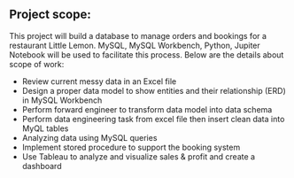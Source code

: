 ## Project scope: 
This project will build a database to manage orders and bookings for a restaurant Little Lemon.
MySQL, MySQL Workbench, Python, Jupiter Notebook will be used to facilitate this process. Below are the details about scope of work:
- Review current messy data in an Excel file
- Design a proper data model to show entities and their relationship (ERD) in MySQL Workbench
- Perform forward engineer to transform data model into data schema
- Perform data engineering task from excel file then insert clean data into MyQL tables
- Analyzing data using MySQL queries
- Implement stored procedure to support the booking system
- Use Tableau to analyze and visualize sales & profit and create a dashboard

